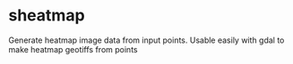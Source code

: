 # sheatmap

Generate heatmap image data from input points. Usable easily with gdal to make heatmap geotiffs from points
